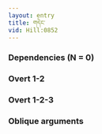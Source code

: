```yaml
---
layout: entry
title: གདེང་
vid: Hill:0852
---
```

### Dependencies (N = 0)


### Overt 1-2


### Overt 1-2-3


### Oblique arguments
